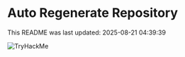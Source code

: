 # Auto Regenerate Repository

This README was last updated: 2025-08-21 04:39:39

 ![TryHackMe](https://tryhackme.com/badge/533634)